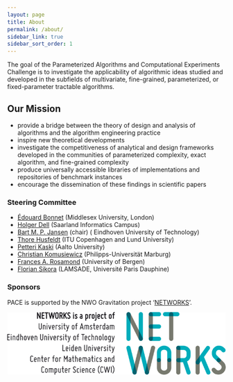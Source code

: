 ```yaml
---
layout: page
title: About
permalink: /about/
sidebar_link: true
sidebar_sort_order: 1
---
```


The goal of the Parameterized Algorithms and Computational Experiments Challenge is to investigate the applicability of algorithmic ideas studied and developed in the subfields of multivariate, fine-grained, parameterized, or fixed-parameter tractable algorithms.

## Our Mission

- provide a bridge between the theory of design and analysis of algorithms and the algorithm engineering practice
- inspire new theoretical developments
- investigate the competitiveness of analytical and design frameworks developed in the communities of parameterized complexity, exact algorithm, and fine-grained complexity
- produce universally accessible libraries of implementations and repositories of benchmark instances
- encourage the dissemination of these findings in scientific papers

### Steering Committee

- [Édouard Bonnet](http://www.lamsade.dauphine.fr/~bonnet/) (Middlesex University, London)
- [Holger Dell](https://www.holgerdell.com) (Saarland Informatics Campus)
- [Bart M. P. Jansen](https://www.win.tue.nl/~bjansen/) (chair) ( Eindhoven University of Technology)
- [Thore Husfeldt](http://thorehusfeldt.com/) (ITU Copenhagen and Lund University)
- [Petteri Kaski](https://users.ics.aalto.fi/pkaski/) (Aalto University)
- [Christian Komusiewicz](http://users.minet.uni-jena.de/~komusiewicz/) (Philipps-Universität Marburg)
- [Frances A. Rosamond](http://www.cdu.edu.au/engit/staff-profiles/frances-rosamond) (University of Bergen)
- [Florian Sikora](http://www.lamsade.dauphine.fr/~sikora/) (LAMSADE, Université Paris Dauphine)

### Sponsors

PACE is supported by the NWO Gravitation project ‘[NETWORKS](http://thenetworkcenter.nl/)’.

![NETWORKS Logo](/assets/img/networks-logopartners-lang-rgb-1000px.jpg)